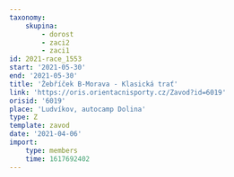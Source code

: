 ```yaml
---
taxonomy:
    skupina:
        - dorost
        - zaci2
        - zaci1
id: 2021-race_1553
start: '2021-05-30'
end: '2021-05-30'
title: 'Žebříček B-Morava - Klasická trať'
link: 'https://oris.orientacnisporty.cz/Zavod?id=6019'
orisid: '6019'
place: 'Ludvíkov, autocamp Dolina'
type: Z
template: zavod
date: '2021-04-06'
import:
    type: members
    time: 1617692402
---
```


